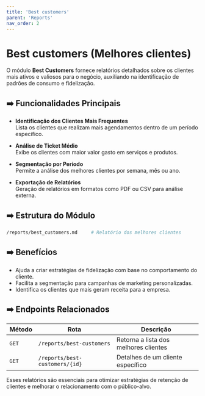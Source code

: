 ```yaml
---
title: 'Best customers'
parent: 'Reports'
nav_order: 2
---
```


# Best customers (Melhores clientes)

O módulo **Best Customers** fornece relatórios detalhados sobre os clientes mais ativos e valiosos para o negócio, auxiliando na identificação de padrões de consumo e fidelização.

## ➡️ Funcionalidades Principais

- **Identificação dos Clientes Mais Frequentes**  
  Lista os clientes que realizam mais agendamentos dentro de um período específico.

- **Análise de Ticket Médio**  
  Exibe os clientes com maior valor gasto em serviços e produtos.

- **Segmentação por Período**  
  Permite a análise dos melhores clientes por semana, mês ou ano.

- **Exportação de Relatórios**  
  Geração de relatórios em formatos como PDF ou CSV para análise externa.

## ➡️ Estrutura do Módulo

```bash
/reports/best_customers.md     # Relatório dos melhores clientes
```

## ➡️ Benefícios

- Ajuda a criar estratégias de fidelização com base no comportamento do cliente.
- Facilita a segmentação para campanhas de marketing personalizadas.
- Identifica os clientes que mais geram receita para a empresa.

## ➡️ Endpoints Relacionados

| Método  | Rota                            | Descrição |
|---------|---------------------------------|----------------------------------|
| `GET`   | `/reports/best-customers`      | Retorna a lista dos melhores clientes |
| `GET`   | `/reports/best-customers/{id}` | Detalhes de um cliente específico |

Esses relatórios são essenciais para otimizar estratégias de retenção de clientes e melhorar o relacionamento com o público-alvo.